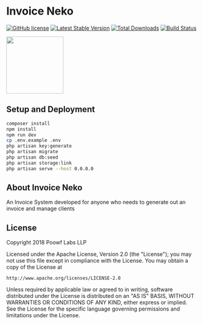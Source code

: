 # Invoice Neko
[![GitHub license][license-image]][license-url]
[![Latest Stable Version][release-image]][release-url]
[![Total Downloads][download-image]][download-url]
[![Build Status][travis-image]][travis-url]

<img align="center" width="150" height="150" src="https://invoiceneko.blob.core.windows.net/assets/invoiceneko-circle.png">

## Setup and Deployment
```bash
composer install
npm install
npm run dev
cp .env.example .env
php artisan key:generate
php artisan migrate
php artisan db:seed
php artisan storage:link
php artisan serve --host 0.0.0.0
```

## About Invoice Neko

An Invoice System developed for anyone who needs to generate out an invoice and manage clients


## License

Copyright 2018 Poowf Labs LLP

Licensed under the Apache License, Version 2.0 (the "License");
you may not use this file except in compliance with the License.
You may obtain a copy of the License at

    http://www.apache.org/licenses/LICENSE-2.0

Unless required by applicable law or agreed to in writing, software
distributed under the License is distributed on an "AS IS" BASIS,
WITHOUT WARRANTIES OR CONDITIONS OF ANY KIND, either express or implied.
See the License for the specific language governing permissions and
limitations under the License.


[license-image]: https://img.shields.io/github/license/poowf/invoiceneko.svg?style=flat-square
[license-url]: https://github.com/poowf/invoiceneko/blob/master/LICENSE

[release-image]: https://img.shields.io/github/release/poowf/invoiceneko.svg?style=flat-square
[release-url]: https://github.com/poowf/invoiceneko/releases

[download-image]: https://img.shields.io/github/downloads/poowf/invoiceneko/total.svg?style=flat-square
[download-url]: https://github.com/poowf/invoiceneko/releases

[travis-image]: https://img.shields.io/travis/poowf/invoiceneko/master.svg?style=flat-square
[travis-url]: https://travis-ci.org/poowf/invoiceneko